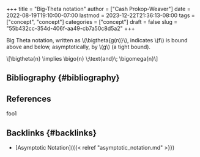 +++
title = "Big-Theta notation"
author = ["Cash Prokop-Weaver"]
date = 2022-08-19T19:10:00-07:00
lastmod = 2023-12-22T21:36:13-08:00
tags = ["concept", "concept"]
categories = ["concept"]
draft = false
slug = "55b432cc-354d-406f-aa49-cb7a50c8d5a2"
+++

Big Theta notation, written as \\(\bigtheta{g(n)}\\), indicates \\(f\\) is bound above and below, asymptotically, by \\(g\\) (a tight bound).

\\[\bigtheta{n} \implies \bigo{n} \\;\text{and}\\; \bigomega{n}\\]


## Bibliography {#bibliography}

## References

<style>.csl-entry{text-indent: -1.5em; margin-left: 1.5em;}</style><div class="csl-bib-body">
</div>

foo1


## Backlinks {#backlinks}

-   [Asymptotic Notation]({{< relref "asymptotic_notation.md" >}})
